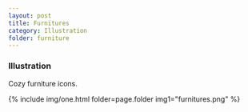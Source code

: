 ```yaml
---
layout: post
title: Furnitures
category: Illustration
folder: furniture
---
```

### Illustration
Cozy furniture icons. 

 {% include img/one.html
   folder=page.folder
   img1="furnitures.png"  %}
